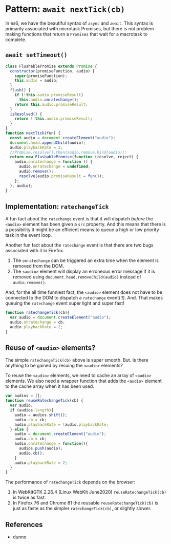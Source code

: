 # Pattern: `await nextTick(cb)`

In es6, we have the beautiful syntax of `async` and `await`. This syntax is primarily associated with microtask Promises, but there is not problem making functions that return a `Promises` that wait for a macrotask to complete.

## `await setTimeout()`

```javascript
class FlushablePromise extends Promise {
  constructor(promiseFunction, audio) {
    super(promiseFunction);
    this.audio = audio;
  }
  flush() {
    if (!this.audio.promiseResult)
      this.audio.onratechange();
    return this.audio.promiseResult;
  }
  isResolved() {
    return !!this.audio.promiseResult;
  }
}
function nextTick(fun) {
  const audio = document.createElement("audio");
  document.head.appendChild(audio);
  audio.playbackRate = 2;
  //Promise.resolve().then(audio.remove.bind(audio));
  return new FlushablePromise(function (resolve, reject) {
    audio.onratechange = function () {
      audio.onratechange = undefined;
      audio.remove();
      resolve(audio.promiseResult = fun());
    };
  }, audio);
}


``` 

## Implementation: `ratechangeTick`

A fun fact about the `ratechange` event is that it will dispatch *before* the `<audio>` element has been given a `src` property. And this means that there is a possibility it might be an efficient means to queue a high or low priority task in the event loop.

Another fun fact about the `ratechange` event is that there are two bugs associated with it in Firefox.
1. The `onratechange` can be triggered an extra time when the element is removed from the DOM.
2. The `<audio>` element will display an erroneous error message if it is removed using `document.head.removeChild(audio)` instead of `audio.remove()`. 
 
And, for the all time funniest fact, the `<audio>` element does not have to be connected to the DOM to dispatch a `ratechange` event(!!). And. That makes queuing the `ratechange` event super light and super fast! 

```javascript
function ratechangeTick(cb){
  var audio = document.createElement("audio");
  audio.onratechange = cb;
  audio.playbackRate = 2;
} 
```

## Reuse of `<audio>` elements?

The simple `ratechangeTick(cb)` above is super smooth. But. Is there anything to be gained by resuing the `<audio>` elements?

To reuse the `<audio>` elements, we need to cache an array of `<audio>` elements. We also need a wrapper function that adds the `<audio>` element to the cache array when it has been used.

```javascript
var audios = [];
function reuseRatechangeTick(cb) {
  var audio;
  if (audios.length){
    audio = audios.shift();
    audio.cb = cb;
    audio.playbackRate = !audio.playbackRate;
  } else {
    audio = document.createElement("audio");
    audio.cb = cb;
    audio.onratechange = function(){
      audios.push(audio);
      audio.cb();
    }
    audio.playbackRate = 2;
  }
}
```

The performance of `ratechangeTick` depends on the browser:
1. In WebKitGTK 2.26.4 (Linux WebKit June2020) `reuseRatechangeTick(cb)` is twice as fast.
2. In Firefox 76 and Chrome 81 the reusable `reuseRatechangeTick(cb)` is just as faste as the simpler `ratechangeTick(cb)`, or slightly slower.

## References

  * dunno